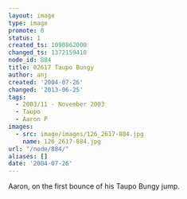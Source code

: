 ```yaml
---
layout: image
type: image
promote: 0
status: 1
created_ts: 1090862000
changed_ts: 1372159410
node_id: 884
title: 02617 Taupo Bungy
author: anj
created: '2004-07-26'
changed: '2013-06-25'
tags:
  - 2003/11 - November 2003
  - Taupo
  - Aaron P
images:
  - src: image/images/126_2617-884.jpg
    name: 126_2617-884.jpg
url: "/node/884/"
aliases: []
date: '2004-07-26'
---
```

Aaron, on the first bounce of his Taupo Bungy jump.
